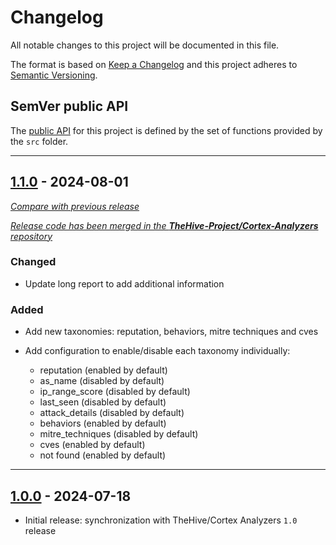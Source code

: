 # Changelog
All notable changes to this project will be documented in this file.

The format is based on [Keep a Changelog](https://keepachangelog.com/en/) and this project adheres to [Semantic Versioning](https://semver.org/spec/v2.0.0.html).

## SemVer public API

The [public API](https://semver.org/spec/v2.0.0.html#spec-item-1)  for this project is defined by the set of functions provided by the `src` folder.

---

## [1.1.0](https://github.com/crowdsecurity/cs-thehive-cortex-analyzer/releases/tag/v1.1.0) - 2024-08-01
[_Compare with previous release_](https://github.com/crowdsecurity/cs-thehive-cortex-analyzer/compare/v1.0.0...v1.1.0)

[_Release code has been merged in the **TheHive-Project/Cortex-Analyzers** repository_](https://github.com/TheHive-Project/Cortex-Analyzers/commit/a1c8b4934b58576d3eba629644960c5618cd2d2f)

### Changed

- Update long report to add additional information

### Added

- Add new taxonomies: reputation, behaviors, mitre techniques and cves

- Add configuration to enable/disable each taxonomy individually: 
    - reputation (enabled by default)
    - as_name (disabled by default)
    - ip_range_score (disabled by default)
    - last_seen (disabled by default)
    - attack_details (disabled by default)
    - behaviors (enabled by default)
    - mitre_techniques (disabled by default)
    - cves (enabled by default)
    - not found (enabled by default)

---

## [1.0.0](https://github.com/crowdsecurity/cs-thehive-cortex-analyzer/releases/tag/v1.0.0) - 2024-07-18

- Initial release: synchronization with TheHive/Cortex Analyzers `1.0` release

